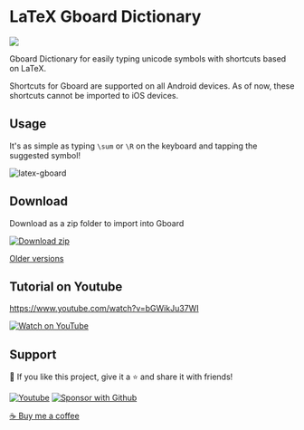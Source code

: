 # LaTeX Gboard Dictionary

<p align="left">
  <a href="https://discord.gg/fPrdqh3Zfu" alt="Dev Pro Tips Discussion & Support Server">
    <img src="https://img.shields.io/discord/819650821314052106?color=7289DA&logo=discord&logoColor=white"/></a>
</p>

Gboard Dictionary for easily typing unicode symbols with shortcuts based on LaTeX.

Shortcuts for Gboard are supported on all Android devices. As of now, these shortcuts cannot be imported to iOS devices.

## Usage

It's as simple as typing `\sum` or `\R` on the keyboard and tapping the suggested symbol!

![latex-gboard](https://user-images.githubusercontent.com/20955511/132758175-1584af8d-c6c0-482a-80bb-0dc67b8542cb.gif)

## Download

Download as a zip folder to import into Gboard

[<img alt="Download zip" title="Download zip" src="https://custom-icon-badges.herokuapp.com/badge/-Download-blue?style=for-the-badge&logo=download&logoColor=white"/>][download]

[Older versions](https://github.com/DenverCoder1/LaTeX-Gboard-Dictionary/releases)

## Tutorial on Youtube

https://www.youtube.com/watch?v=bGWikJu37WI

[<img alt="Watch on YouTube" title="Watch on YouTube" src="https://custom-icon-badges.herokuapp.com/badge/-Watch-red?style=for-the-badge&logo=video&logoColor=white"/>][tutorial]

## Support

💖 If you like this project, give it a ⭐ and share it with friends!

<p align="left">
  <a href="https://www.youtube.com/channel/UCipSxT7a3rn81vGLw9lqRkg?sub_confirmation=1"><img alt="Youtube" title="Youtube" src="https://custom-icon-badges.herokuapp.com/badge/-Subscribe-red?style=for-the-badge&logo=video&logoColor=white"/></a>
  <a href="https://github.com/sponsors/DenverCoder1"><img alt="Sponsor with Github" title="Sponsor with Github" src="https://custom-icon-badges.herokuapp.com/badge/-Sponsor-ea4aaa?style=for-the-badge&logo=heart&logoColor=white"/></a>
</p>

<a href="https://ko-fi.com/jlawrence">☕ Buy me a coffee</a>

[download]: https://github.com/DenverCoder1/LaTeX-Gboard-Dictionary/archive/33.0.zip
[tutorial]: https://www.youtube.com/watch?v=bGWikJu37WI
